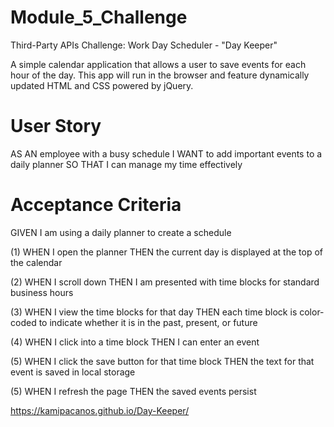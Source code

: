 # Module_5_Challenge
Third-Party APIs Challenge: Work Day Scheduler - "Day Keeper" 

A simple calendar application that allows a user to save events for each hour of the day.
This app will run in the browser and feature dynamically updated HTML and CSS powered by jQuery. 

# User Story
AS AN employee with a busy schedule
I WANT to add important events to a daily planner
SO THAT I can manage my time effectively

# Acceptance Criteria 
GIVEN I am using a daily planner to create a schedule

(1) WHEN I open the planner
    THEN the current day is displayed at the top of the calendar

(2) WHEN I scroll down
    THEN I am presented with time blocks for standard business hours

(3) WHEN I view the time blocks for that day
    THEN each time block is color-coded to indicate whether it is in the past, present, or future

(4) WHEN I click into a time block
    THEN I can enter an event

(5) WHEN I click the save button for that time block
    THEN the text for that event is saved in local storage
    
(5) WHEN I refresh the page
    THEN the saved events persist


https://kamipacanos.github.io/Day-Keeper/

